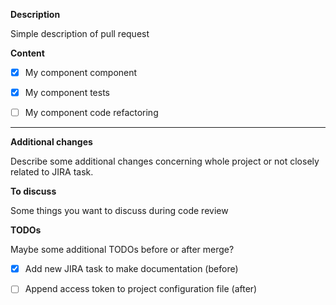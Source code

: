 **Description**

Simple description of pull request

**Content**

- [x] My component component

- [x] My component tests

- [ ] My component code refactoring

___

**Additional changes**

Describe some additional changes concerning whole project or not closely related to JIRA task.

**To discuss**

Some things you want to discuss during code review

**TODOs**

Maybe some additional TODOs before or after merge?

- [x] Add new JIRA task to make documentation (before)

- [ ] Append access token to project configuration file (after)
